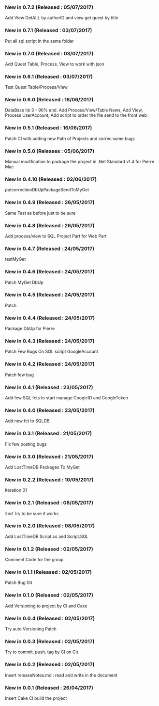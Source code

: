 ### New in 0.7.2 (Released : 05/07/2017)
 
Add View GetALL by authorID and view get quest by title
 
### New in 0.7.1 (Released : 03/07/2017)
 
Put all sql script in the same folder
 
### New in 0.7.0 (Released : 03/07/2017)
 
Add Quest Table, Process, View to work with json
 
### New in 0.6.1 (Released : 03/07/2017)
 
Test Quest Table/Process/View
 
### New in 0.6.0 (Released : 18/06/2017)
 
DataBase ité 3 - 90% end. Add Process/View/Table News, Add View, Process UserAccount, Add script to order the file send to the front web
 
### New in 0.5.1 (Released : 16/06/2017)
 
Patch CI with adding new Path of Projects and correc some bugs
 
### New in 0.5.0 (Releases : 05/06/2017)

Manual modification to package the project in .Net Standard v1.4 for Pierre Mac

### New in 0.4.10 (Released : 02/06/2017)
 
putcorrectionDbUpPackageSendToMyGet
 
### New in 0.4.9 (Released : 26/05/2017)
 
Same Test as before just to be sure
 
### New in 0.4.8 (Released : 26/05/2017)
 
Add process/view to SQL Project Part for Web Part
 
### New in 0.4.7 (Released : 24/05/2017)
 
testMyGet
 
### New in 0.4.6 (Released : 24/05/2017)
 
Patch MyGet DbUp
 
### New in 0.4.5 (Released : 24/05/2017)
 
Patch
 
### New in 0.4.4 (Released : 24/05/2017)
 
Package DbUp for Pierre
 
### New in 0.4.3 (Released : 24/05/2017)
 
Patch Few Bugs On SQL script GoogleAccount
 
### New in 0.4.2 (Released : 24/05/2017)
 
Patch few bug
 
### New in 0.4.1 (Released : 23/05/2017)
 
Add few SQL fcts to start manage GoogleID and GoogleToken
 
### New in 0.4.0 (Released : 23/05/2017)
 
Add new fct to SQLDB
 
### New in 0.3.1 (Released : 21/05/2017)
 
Fix few posting bugs
 
### New in 0.3.0 (Released : 21/05/2017)
 
Add LostTimeDB Packages To MyGet
 
### New in 0.2.2 (Released : 10/05/2017)
 
itération 01
 
### New in 0.2.1 (Released : 08/05/2017)
 
2nd Try to be sure it works
 
### New in 0.2.0 (Released : 08/05/2017)
 
Add LostTimeDB Script.cs and Script.SQL
 
### New in 0.1.2 (Released : 02/05/2017)
 
Comment Code for the group
 
### New in 0.1.1 (Released : 02/05/2017)
 
Patch Bug Git
 
### New in 0.1.0 (Released : 02/05/2017)
 
Add Versioning to project by CI and Cake
 
### New in 0.0.4 (Released : 02/05/2017)
 
Try auto Versioning Patch
 
### New in 0.0.3 (Released : 02/05/2017)
 
Try to commit, push, tag by CI on Git
 
### New in 0.0.2 (Released : 02/05/2017)
 
Insert releaseNotes.md : read and write in the document
 
### New in 0.0.1 (Released : 26/04/2017)

Insert Cake CI build the project
